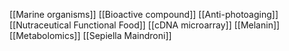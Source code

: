 [[Marine organisms]]
[[Bioactive compound]]
[[Anti-photoaging]]
[[Nutraceutical Functional Food]]
[[cDNA microarray]]
[[Melanin]]
[[Metabolomics]]
[[Sepiella Maindroni]]
